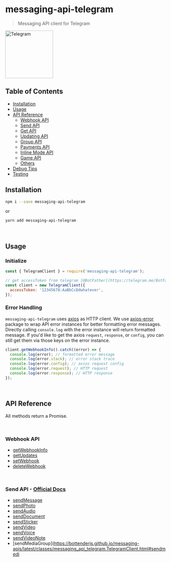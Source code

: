 # messaging-api-telegram

> Messaging API client for Telegram

<img src="https://telegram.org/img/t_logo.png" alt="Telegram" width="150" />

## Table of Contents

- [Installation](#installation)
- [Usage](#usage)
- [API Reference](#api-reference)
  - [Webhook API](#webhook-api)
  - [Send API](#send-api)
  - [Get API](#get-api)
  - [Updating API](#updating-api)
  - [Group API](#group-api)
  - [Payments API](#payments-api)
  - [Inline Mode API](#inline-mode-api)
  - [Game API](#game-api)
  - [Others](#others)
- [Debug Tips](#debug-tips)
- [Testing](#testing)

## Installation

```sh
npm i --save messaging-api-telegram
```

or

```sh
yarn add messaging-api-telegram
```

<br />

## Usage

### Initialize

```js
const { TelegramClient } = require('messaging-api-telegram');

// get accessToken from telegram [@BotFather](https://telegram.me/BotFather)
const client = new TelegramClient({
  accessToken: '12345678:AaBbCcDdwhatever',
});
```

### Error Handling

`messaging-api-telegram` uses [axios](https://github.com/axios/axios) as HTTP client. We use [axios-error](https://github.com/bottenderjs/messaging-apis/tree/master/packages/axios-error) package to wrap API error instances for better formatting error messages. Directly calling `console.log` with the error instance will return formatted message. If you'd like to get the axios `request`, `response`, or `config`, you can still get them via those keys on the error instance.

```js
client.getWebhookInfo().catch((error) => {
  console.log(error); // formatted error message
  console.log(error.stack); // error stack trace
  console.log(error.config); // axios request config
  console.log(error.request); // HTTP request
  console.log(error.response); // HTTP response
});
```

<br />

## API Reference

All methods return a Promise.

<br />

### Webhook API

- [getWebhookInfo](https://bottenderjs.github.io/messaging-apis/latest/classes/messaging_api_telegram.TelegramClient.html#getwebhookinfo)
- [getUpdates](https://bottenderjs.github.io/messaging-apis/latest/classes/messaging_api_telegram.TelegramClient.html#getupdates)
- [setWebhook](https://bottenderjs.github.io/messaging-apis/latest/classes/messaging_api_telegram.TelegramClient.html#setwebhook)
- [deleteWebhook](https://bottenderjs.github.io/messaging-apis/latest/classes/messaging_api_telegram.TelegramClient.html#deletewebhook)

<br />

<a id="send-api" />

### Send API - [Official Docs](https://core.telegram.org/bots/api#available-methods)

- [sendMessage](https://bottenderjs.github.io/messaging-apis/latest/classes/messaging_api_telegram.TelegramClient.html#sendmessage)
- [sendPhoto](https://bottenderjs.github.io/messaging-apis/latest/classes/messaging_api_telegram.TelegramClient.html#sendphoto)
- [sendAudio](https://bottenderjs.github.io/messaging-apis/latest/classes/messaging_api_telegram.TelegramClient.html#sendaudio)
- [sendDocument](https://bottenderjs.github.io/messaging-apis/latest/classes/messaging_api_telegram.TelegramClient.html#senddocument)
- [sendSticker](https://bottenderjs.github.io/messaging-apis/latest/classes/messaging_api_telegram.TelegramClient.html#sendsticker)
- [sendVideo](https://bottenderjs.github.io/messaging-apis/latest/classes/messaging_api_telegram.TelegramClient.html#sendvideo)
- [sendVoice](https://bottenderjs.github.io/messaging-apis/latest/classes/messaging_api_telegram.TelegramClient.html#sendvoice)
- [sendVideoNote](https://bottenderjs.github.io/messaging-apis/latest/classes/messaging_api_telegram.TelegramClient.html#sendvideonote)
- [sendMediaGroup](https://bottenderjs.github.io/messaging-apis/latest/classes/messaging_api_telegram.TelegramClient.html#sendmedi